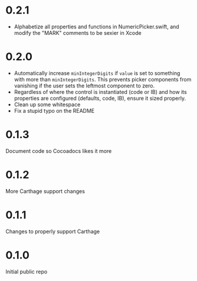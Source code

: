 # 0.2.1
* Alphabetize all properties and functions in NumericPicker.swift, and modify the "MARK" comments to be sexier in Xcode

# 0.2.0
* Automatically increase `minIntegerDigits` if `value` is set to something with more than `minIntegerDigits`. 
    This prevents picker components from vanishing if the user sets the leftmost component to zero.
* Regardless of where the control is instantiated (code or IB) and how its properties are configured (defaults, code, 
    IB), ensure it sized properly.
* Clean up some whitespace
* Fix a stupid typo on the README

# 0.1.3
Document code so Cocoadocs likes it more

# 0.1.2
More Carthage support changes

# 0.1.1
Changes to properly support Carthage

# 0.1.0
Initial public repo
